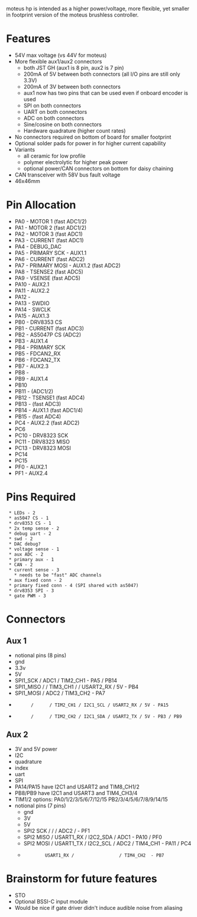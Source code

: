 moteus hp is intended as a higher power/voltage, more flexible, yet
smaller in footprint version of the moteus brushless controller.

# Features #

 * 54V max voltage (vs 44V for moteus)
 * More flexible aux1/aux2 connectors
   * both JST GH (aux1 is 8 pin, aux2 is 7 pin)
   * 200mA of 5V between both connectors (all I/O pins are still only 3.3V)
   * 200mA of 3V between both connectors
   * aux1 now has two pins that can be used even if onboard encoder is used
   * SPI on both connectors
   * UART on both connectors
   * ADC on both connectors
   * Sine/cosine on both connectors
   * Hardware quadrature (higher count rates)
 * No connectors required on bottom of board for smaller footprint
 * Optional solder pads for power in for higher current capability
 * Variants
   * all ceramic for low profile
   * polymer electrolytic for higher peak power
   * optional power/CAN connectors on bottom for daisy chaining
 * CAN transceiver with 58V bus fault voltage
 * 46x46mm


# Pin Allocation #

 * PA0  - MOTOR 1       (fast ADC1/2)
 * PA1  - MOTOR 2       (fast ADC1/2)
 * PA2  - MOTOR 3       (fast ADC1)
 * PA3  - CURRENT       (fast ADC1)
 * PA4  - DEBUG_DAC
 * PA5  - PRIMARY SCK - AUX1.1
 * PA6  - CURRENT       (fast ADC2)
 * PA7  - PRIMARY MOSI - AUX1.2  (fast ADC2)
 * PA8  - TSENSE2       (fast ADC5)
 * PA9  - VSENSE        (fast ADC5)
 * PA10 - AUX2.1
 * PA11 - AUX2.2
 * PA12 -
 * PA13 - SWDIO
 * PA14 - SWCLK
 * PA15 - AUX1.3
 * PB0  - DRV8353 CS
 * PB1  - CURRENT        (fast ADC3)
 * PB2  - AS5047P CS     (ADC2)
 * PB3  - AUX1.4
 * PB4  - PRIMARY SCK
 * PB5  - FDCAN2_RX
 * PB6  - FDCAN2_TX
 * PB7  - AUX2.3
 * PB8  -
 * PB9  - AUX1.4
 * PB10
 * PB11 -              (ADC1/2)
 * PB12 - TSENSE1      (fast ADC4)
 * PB13 -              (fast ADC3)
 * PB14 - AUX1.1       (fast ADC1/4)
 * PB15 -              (fast ADC4)
 * PC4  - AUX2.2       (fast ADC2)
 * PC6
 * PC10 - DRV8323 SCK
 * PC11 - DRV8323 MISO
 * PC13 - DRV8323 MOSI
 * PC14
 * PC15
 * PF0 - AUX2.1
 * PF1 - AUX2.4

# Pins Required #

     * LEDs - 2
     * as5047 CS - 1
     * drv8353 CS - 1
     * 2x temp sense - 2
     * debug uart - 2
     * swd - 2
     * DAC debug?
     * voltage sense - 1
     * aux ADC - 2
     * primary aux - 1
     * CAN - 2
     * current sense - 3
       * needs to be "fast" ADC channels
     * aux fixed conn - 2
     * primary fixed conn - 4 (SPI shared with as5047)
     * drv8353 SPI - 3
     * gate PWM - 3

# Connectors #

## Aux 1 ##

 * notional pins (8  pins)
  * gnd
  * 3.3v
  * 5V
   * SPI1_SCK  / ADC1 / TIM2_CH1                             - PA5 / PB14
   * SPI1_MISO /      / TIM3_CH1 /          / USART2_RX / 5V - PB4
   * SPI1_MOSI / ADC2 / TIM3_CH2                             - PA7
   *           /      / TIM2_CH1 / I2C1_SCL / USART2_RX / 5V - PA15
   *           /      / TIM2_CH2 / I2C1_SDA / USART2_TX / 5V - PB3 / PB9

## Aux 2 ##

 * 3V and 5V power
 * I2C
 * quadrature
 * index
 * uart
 * SPI
 * PA14/PA15 have I2C1 and USART2 and TIM8_CH1/2
 * PB8/PB9 have I2C1 and USART3 and TIM4_CH3/4
 * TIM1/2 options: PA0/1/2/3/5/6/7/12/15
                   PB2/3/4/5/6/7/8/9/14/15
 * notional pins (7 pins)
   * gnd
   * 3V
   * 5V
   * SPI2 SCK  /           /          / ADC2 /           - PF1
   * SPI2 MISO / USART1_RX / I2C2_SDA / ADC1             - PA10 / PF0
   * SPI2 MOSI / USART1_TX / I2C2_SCL / ADC2 / TIM4_CH1  - PA11 / PC4
   *             USART1_RX /                 / TIM4_CH2  - PB7

# Brainstorm for future features #

 * STO
 * Optional BSSI-C input module
 * Would be nice if gate driver didn't induce audible noise from aliasing

